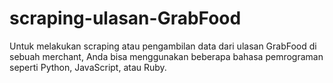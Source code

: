 # scraping-ulasan-GrabFood
Untuk melakukan scraping atau pengambilan data dari ulasan GrabFood di sebuah merchant, Anda bisa menggunakan beberapa bahasa pemrograman seperti Python, JavaScript, atau Ruby.
